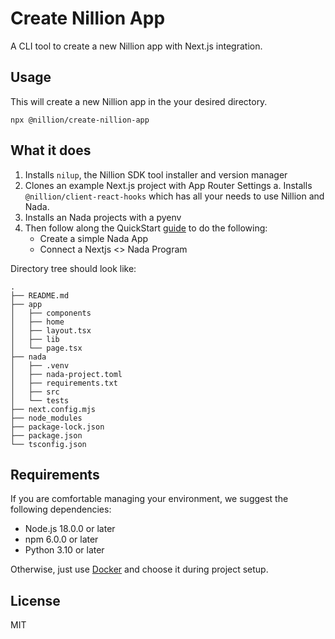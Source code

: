 # Create Nillion App

A CLI tool to create a new Nillion app with Next.js integration.

## Usage

This will create a new Nillion app in the your desired directory.

`npx @nillion/create-nillion-app`

## What it does

1. Installs `nilup`, the Nillion SDK tool installer and version manager
2. Clones an example Next.js project with App Router Settings
   a. Installs `@nillion/client-react-hooks` which has all your needs to use Nillion and Nada.
3. Installs an Nada projects with a pyenv
4. Then follow along the QuickStart [guide](https://github.com/NillionNetwork/awesome-nillion/issues/2) to do the following:
   - Create a simple Nada App
   - Connect a Nextjs <> Nada Program

Directory tree should look like:

```
.
├── README.md
├── app
│   ├── components
│   ├── home
│   ├── layout.tsx
│   ├── lib
│   └── page.tsx
├── nada
│   ├── .venv
│   ├── nada-project.toml
│   ├── requirements.txt
│   ├── src
│   └── tests
├── next.config.mjs
├── node_modules
├── package-lock.json
├── package.json
└── tsconfig.json

```

## Requirements

If you are comfortable managing your environment, we suggest the following dependencies:

- Node.js 18.0.0 or later
- npm 6.0.0 or later
- Python 3.10 or later

Otherwise, just use [Docker](docker.com) and choose it during project setup.

## License

MIT
